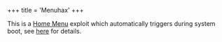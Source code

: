 +++
title = 'Menuhax'
+++

This is a [Home Menu](Home_Menu "wikilink") exploit which automatically
triggers during system boot, see
[here](https://github.com/yellows8/3ds_homemenuhax) for details.
